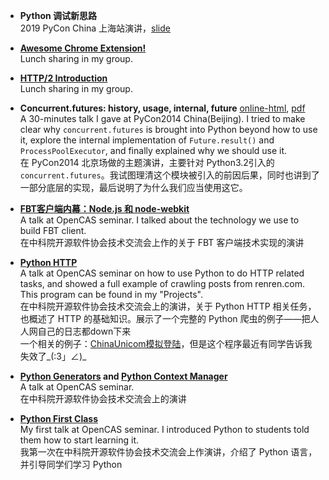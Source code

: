 * **Python 调试新思路**  
2019 PyCon China 上海站演讲，[slide](https://yanshuo.io/assets/player/?deck=5d6c9136d37616007449891e#/)

* [**Awesome Chrome Extension!**][9]   
Lunch sharing in my group.

* [**HTTP/2 Introduction**][8]   
Lunch sharing in my group.

* **Concurrent.futures: history, usage, internal, future** [online-html][6], [pdf][7]  
A 30-minutes talk I gave at PyCon2014 China(Beijing). I tried to make clear why `concurrent.futures` is brought into Python beyond how to use it, explore the internal implementation of `Future.result()` and `ProcessPoolExecutor`, and finally explained why we should use it.    
在 PyCon2014 北京场做的主题演讲，主要针对 Python3.2引入的 `concurrent.futures`。我试图理清这个模块被引入的前因后果，同时也讲到了一部分底层的实现，最后说明了为什么我们应当使用这它。   

* [**FBT客户端内幕：Node.js 和 node-webkit**][5]  
A talk at OpenCAS seminar. I talked about the technology we use to build FBT client.    
在中科院开源软件协会技术交流会上作的关于 FBT 客户端技术实现的演讲  

* [**Python HTTP**][3]  
A talk at OpenCAS seminar on how to use Python to do HTTP related tasks, and showed a full example of crawling posts from renren.com. This program can be found in my "Projects".  
在中科院开源软件协会技术交流会上的演讲，关于 Python HTTP 相关任务，也概述了 HTTP 的基础知识。展示了一个完整的 Python 爬虫的例子——把人人网自己的日志都down下来   
一个相关的例子：[ChinaUnicom模拟登陆][4]，但是这个程序最近有同学告诉我失效了_(:3」∠)_

* **[Python Generators][1] and [Python Context Manager][2]**  
A talk at OpenCAS seminar.   
在中科院开源软件协会技术交流会上的演讲

* [**Python First Class**][0]  
My first talk at OpenCAS seminar. I introduced Python to students told them how to start learning it.  
我第一次在中科院开源软件协会技术交流会上作演讲，介绍了 Python 语言，并引导同学们学习 Python


[0]: http://www.laike9m.com/media/files/pdf/Python.pdf  
[1]: http://www.laike9m.com/media/files/pdf/Python%20Generators.pdf  
[2]: http://www.laike9m.com/media/files/pdf/Python%20Context%20Manager.pdf  
[3]: http://www.laike9m.com/media/files/pdf/Python%20HTTP.pdf  
[4]: http://www.laike9m.com/media/files/pdf/ChinaUnicom模拟登陆.pdf  
[5]: http://www.laike9m.com/media/files/pdf/node-and-nw.pdf  
[6]: http://www.laike9m.com/media/files/html/PyCon2014-concurrent.futures.html#/
[7]: http://www.laike9m.com/media/files/pdf/PyCon2014-cf-laike9m.pdf   
[8]: https://drive.google.com/file/d/0B94OmXaDRH6XZnVvaGJESXFSR1U/view?usp=sharing
[9]: https://docs.google.com/presentation/d/1npG2_JJUUD-vocTkPUaoI1cyKhKzJvVT6Hks6tylmF0/edit?usp=sharing